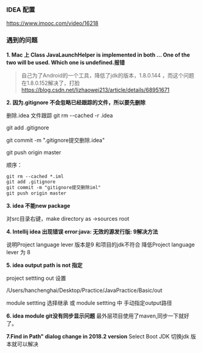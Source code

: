 ### IDEA 配置
https://www.imooc.com/video/16218

### 遇到的问题
**1. Mac 上 Class JavaLaunchHelper is implemented in both ... One of the two will be used. Which one is undefined.报错**

> 自己为了Android的一个工具，降低了jdk的版本，1.8.0.144 ，而这个问题在1.8.0.152解决了，打脸
https://blog.csdn.net/lizhaowei213/article/details/68951671

**2. 因为.gitignore 不会忽略已经跟踪的文件，所以要先删除**

删除.idea 文件跟踪 git rm --cached -r .idea

git add .gitignore

git commit -m ".gitignore提交删除.idea"

git push origin master

顺序：  
```html
git rm --cached *.iml
git add .gitignore
git commit -m "gitignore提交删除iml"
git push origin master
```

**3. idea 不能new package**

对src目录右键，make directory as ->sources root

**4. Intellij idea 出现错误 error:java: 无效的源发行版: 9解决方法**

说明Project language lever 版本是9 和项目的jdk不符合
降低Project language lever 为 8

**5. idea output path is not 指定**

project settting out 设置 

/Users/hanchenghai/Desktop/Practice/JavaPractice/Basic/out

module settting 选择继承 或 module settting 中 手动指定output路径

**6. idea module git没有同步显示问题**
最外层项目使用了maven,同步一下就好了。

**7.Find in Path" dialog change in 2018.2 version**
Select Boot JDK 切换jdk 版本就可以解决